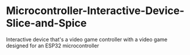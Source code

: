# Microcontroller-Interactive-Device-Slice-and-Spice
Interactive device that's a video game controller with a video game designed for an ESP32 microcontroller
